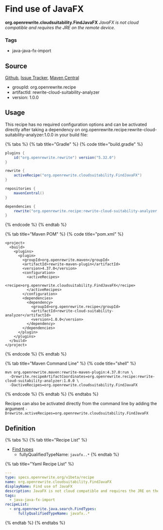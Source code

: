 # Find use of JavaFX

**org.openrewrite.cloudsuitability.FindJavaFX** _JavaFX is not cloud compatible and requires the JRE on the remote device._

### Tags

* java-java-fx-import

## Source

[Github](https://github.com/openrewrite/rewrite-cloud-suitability-analyzer), [Issue Tracker](https://github.com/openrewrite/rewrite-cloud-suitability-analyzer/issues), [Maven Central](https://search.maven.org/artifact/org.openrewrite.recipe/rewrite-cloud-suitability-analyzer/1.0.0/jar)

* groupId: org.openrewrite.recipe
* artifactId: rewrite-cloud-suitability-analyzer
* version: 1.0.0

## Usage

This recipe has no required configuration options and can be activated directly after taking a dependency on org.openrewrite.recipe:rewrite-cloud-suitability-analyzer:1.0.0 in your build file:

{% tabs %}
{% tab title="Gradle" %}
{% code title="build.gradle" %}
```groovy
plugins {
    id("org.openrewrite.rewrite") version("5.32.0")
}

rewrite {
    activeRecipe("org.openrewrite.cloudsuitability.FindJavaFX")
}

repositories {
    mavenCentral()
}

dependencies {
    rewrite("org.openrewrite.recipe:rewrite-cloud-suitability-analyzer:1.0.0")
}
```
{% endcode %}
{% endtab %}

{% tab title="Maven POM" %}
{% code title="pom.xml" %}
```markup
<project>
  <build>
    <plugins>
      <plugin>
        <groupId>org.openrewrite.maven</groupId>
        <artifactId>rewrite-maven-plugin</artifactId>
        <version>4.37.0</version>
        <configuration>
          <activeRecipes>
            <recipe>org.openrewrite.cloudsuitability.FindJavaFX</recipe>
          </activeRecipes>
        </configuration>
        <dependencies>
          <dependency>
            <groupId>org.openrewrite.recipe</groupId>
            <artifactId>rewrite-cloud-suitability-analyzer</artifactId>
            <version>1.0.0</version>
          </dependency>
        </dependencies>
      </plugin>
    </plugins>
  </build>
</project>
```
{% endcode %}
{% endtab %}

{% tab title="Maven Command Line" %}
{% code title="shell" %}
```shell
mvn org.openrewrite.maven:rewrite-maven-plugin:4.37.0:run \
  -Drewrite.recipeArtifactCoordinates=org.openrewrite.recipe:rewrite-cloud-suitability-analyzer:1.0.0 \
  -DactiveRecipes=org.openrewrite.cloudsuitability.FindJavaFX
```
{% endcode %}
{% endtab %}
{% endtabs %}

Recipes can also be activated directly from the command line by adding the argument `-Drewrite.activeRecipes=org.openrewrite.cloudsuitability.FindJavaFX`

## Definition

{% tabs %}
{% tab title="Recipe List" %}
* [Find types](../java/search/findtypes.md)
  * fullyQualifiedTypeName: `javafx..*`
{% endtab %}

{% tab title="Yaml Recipe List" %}
```yaml
---
type: specs.openrewrite.org/v1beta/recipe
name: org.openrewrite.cloudsuitability.FindJavaFX
displayName: Find use of JavaFX
description: JavaFX is not cloud compatible and requires the JRE on the remote device.
tags:
  - java-java-fx-import
recipeList:
  - org.openrewrite.java.search.FindTypes:
      fullyQualifiedTypeName: javafx..*
```
{% endtab %}
{% endtabs %}
